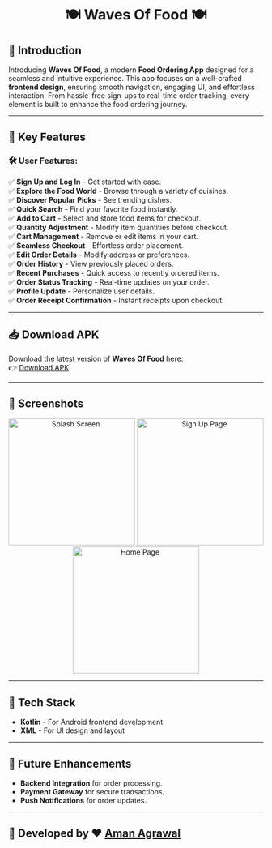 # <p align="center">🍽️ Waves Of Food 🍽️</p>

## 📖 Introduction  
Introducing **Waves Of Food**, a modern **Food Ordering App** designed for a seamless and intuitive experience. This app focuses on a well-crafted **frontend design**, ensuring smooth navigation, engaging UI, and effortless interaction. From hassle-free sign-ups to real-time order tracking, every element is built to enhance the food ordering journey.

---

## 🌟 Key Features  

### 🛠 User Features:  
✅ **Sign Up and Log In** - Get started with ease.  
✅ **Explore the Food World** - Browse through a variety of cuisines.  
✅ **Discover Popular Picks** - See trending dishes.  
✅ **Quick Search** - Find your favorite food instantly.  
✅ **Add to Cart** - Select and store food items for checkout.  
✅ **Quantity Adjustment** - Modify item quantities before checkout.  
✅ **Cart Management** - Remove or edit items in your cart.  
✅ **Seamless Checkout** - Effortless order placement.  
✅ **Edit Order Details** - Modify address or preferences.  
✅ **Order History** - View previously placed orders.  
✅ **Recent Purchases** - Quick access to recently ordered items.  
✅ **Order Status Tracking** - Real-time updates on your order.  
✅ **Profile Update** - Personalize user details.  
✅ **Order Receipt Confirmation** - Instant receipts upon checkout.  

---

## 📥 Download APK  
Download the latest version of **Waves Of Food** here:  
👉 [Download APK](https://github.com/Aman-Agrawal-22/Waves-of-Food/releases/download/v1.0.0/WavesOfFood.apk)  

---

## 📸 Screenshots  
<p align="center">
  <img src="https://github.com/user-attachments/assets/8464ea23-f48c-4ba6-814a-299ff18960c7" width="250" alt="Splash Screen"/>
  <img src="https://github.com/user-attachments/assets/eeae513d-c445-48b5-a719-35c428775b9a" width="250" alt="Sign Up Page"/>
  <img src="https://github.com/user-attachments/assets/ac553a3e-1d9e-4388-a522-dc3af443b7a2" width="250" alt="Home Page"/>
</p>

---

## 🎨 Tech Stack  
- **Kotlin** - For Android frontend development  
- **XML** - For UI design and layout   

---

## 📌 Future Enhancements  
- **Backend Integration** for order processing.  
- **Payment Gateway** for secure transactions.  
- **Push Notifications** for order updates.  

---

## 🔗 Developed by ❤️ [Aman Agrawal](https://github.com/Aman-Agrawal-22)  
